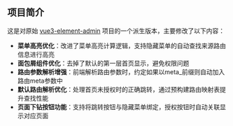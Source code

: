 

## 项目简介

这是对原始 [vue3-element-admin](https://github.com/youlaitech/vue3-element-admin) 项目的一个派生版本，主要修改了以下内容：

- **菜单高亮优化**：改进了菜单高亮计算逻辑，支持隐藏菜单的自动查找来源路由信息进行高亮
- **面包屑组件优化**：去掉了默认的第一层首页显示，避免权限问题
- **路由参数解析增强**：前端解析路由参数时，约定如果以meta_前缀则自动加入路由meta参数中
- **默认路由解析优化**：处理首页未授权时的正确跳转，通过预构建路由映射表提升查找性能
- **页面下钻按钮功能**：支持将跳转按钮与隐藏菜单绑定，授权按钮时自动关联显示对应页面 
